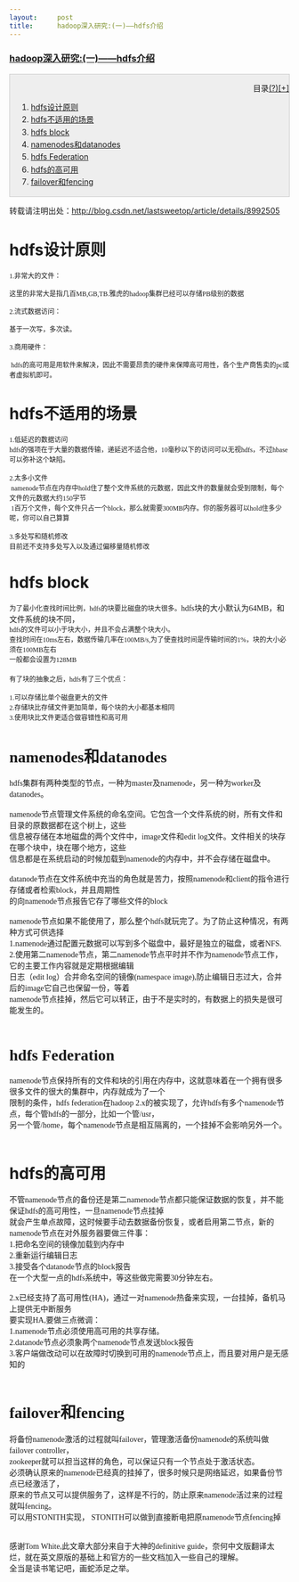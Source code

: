 ```yaml
---
layout:     post
title:      hadoop深入研究:(一)——hdfs介绍
---
```

<div id="article_content" class="article_content clearfix csdn-tracking-statistics" data-pid="blog" data-mod="popu_307" data-dsm="post">
								            <link rel="stylesheet" href="https://csdnimg.cn/release/phoenix/template/css/ck_htmledit_views-f76675cdea.css">
						<div class="htmledit_views" id="content_views">
                
<div class="article_title"><span class="ico ico_type_Original"></span>
<h3><span class="link_title"><a href="http://blog.csdn.net/lastsweetop/article/details/8992505" rel="nofollow">hadoop深入研究:(一)——hdfs介绍</a></span></h3>
</div>
<div style="clear:both;"></div>
<div style="border-bottom:#ccc 1px solid;min-width:200px;border-left:#ccc 1px solid;background:#eee;border-top:#ccc 1px solid;border-right:#ccc 1px solid;">
<p style="text-align:right;"><span>目录<a title="系统根据文章中H1到H6标签自动生成文章目录" href="http://blog.csdn.net/lastsweetop/article/details/8992505#" rel="nofollow">(?)</a></span><a title="展开" href="http://blog.csdn.net/lastsweetop/article/details/8992505#" rel="nofollow">[+]</a></p>
<ol style="line-height:160%;margin-left:14px;"><li><a href="http://blog.csdn.net/lastsweetop/article/details/8992505#t0" rel="nofollow">hdfs设计原则</a></li><li><a href="http://blog.csdn.net/lastsweetop/article/details/8992505#t1" rel="nofollow">hdfs不适用的场景</a></li><li><a href="http://blog.csdn.net/lastsweetop/article/details/8992505#t2" rel="nofollow">hdfs block</a></li><li><a href="http://blog.csdn.net/lastsweetop/article/details/8992505#t3" rel="nofollow">namenodes和datanodes</a></li><li><a href="http://blog.csdn.net/lastsweetop/article/details/8992505#t4" rel="nofollow">hdfs Federation</a></li><li><a href="http://blog.csdn.net/lastsweetop/article/details/8992505#t5" rel="nofollow">hdfs的高可用</a></li><li><a href="http://blog.csdn.net/lastsweetop/article/details/8992505#t6" rel="nofollow">failover和fencing</a></li></ol></div>
<div style="clear:both;"></div>
<div id="article_content" class="article_content">
<p>转载请注明出处：<a href="http://blog.csdn.net/lastsweetop/article/details/8992505" rel="nofollow">http://blog.csdn.net/lastsweetop/article/details/8992505</a></p>
<h1><a name="t0"></a>hdfs设计原则</h1>
<p><span style="font-family:'Times New Roman';font-size:12px;">1.非常大的文件：</span></p>
<p><span style="font-family:'Times New Roman';font-size:12px;">这里的非常大是指几百MB,GB,TB.雅虎的hadoop集群已经可以存储PB级别的数据</span></p>
<p><span style="font-family:'Times New Roman';font-size:12px;">2.流式数据访问：</span></p>
<p><span style="font-family:'Times New Roman';font-size:12px;">基于一次写，多次读。</span></p>
<p><span style="font-family:'Times New Roman';font-size:12px;">3.商用硬件：      </span></p>
<p><span style="font-family:'Times New Roman';font-size:12px;"> hdfs的高可用是用软件来解决，因此不需要昂贵的硬件来保障高可用性，各个生产商售卖的pc或者虚拟机即可。</span></p>
<h1><a name="t1"></a>hdfs不适用的场景</h1>
<div><span style="font-family:'Times New Roman';font-size:12px;">1.低延迟的数据访问   </span></div>
<div><span style="font-family:'Times New Roman';font-size:12px;">hdfs的强项在于大量的数据传输，递延迟不适合他，10毫秒以下的访问可以无视hdfs，不过hbase可以弥补这个缺陷。</span></div>
<div><span style="font-family:'Times New Roman';font-size:12px;"><br></span></div>
<div><span style="font-family:'Times New Roman';font-size:12px;">2.太多小文件              </span></div>
<div><span style="font-family:'Times New Roman';font-size:12px;"> namenode节点在内存中hold住了整个文件系统的元数据，因此文件的数量就会受到限制，每个文件的元数据大约150字节</span></div>
<div><span style="font-family:'Times New Roman';font-size:12px;"> 1百万个文件，每个文件只占一个block，那么就需要300MB内存。你的服务器可以hold住多少呢，你可以自己算算</span></div>
<div><span style="font-family:'Times New Roman';font-size:12px;"><br></span></div>
<div><span style="font-family:'Times New Roman';font-size:12px;">3.多处写和随机修改   </span></div>
<div><span style="font-family:'Times New Roman';font-size:12px;">目前还不支持多处写入以及通过偏移量随机修改</span></div>
<h1><a name="t2"></a>hdfs block</h1>
<div><span style="font-family:'Times New Roman';"><span style="font-size:12px;">为了最小化查找时间比例，hdfs的块要比磁盘的块大很多。</span>hdfs块的大小默认为64MB，和文件系统的块不同，</span></div>
<div><span style="font-family:'Times New Roman';font-size:12px;">hdfs的文件可以小于块大小，并且不会占满整个块大小。</span></div>
<div><span style="font-size:12px;"><span style="font-family:'Times New Roman';">查找时间在10ms左右，数据传输几率在100MB/s,为了使查找时间是传输时间的1%，块的大小必须在100MB左右</span></span></div>
<div><span style="font-family:'Times New Roman';font-size:12px;">一般都会设置为128MB</span></div>
<div><br></div>
<div><span style="font-family:'Times New Roman';font-size:12px;">有了块的抽象之后，hdfs有了三个优点：</span></div>
<div><span style="font-family:'Times New Roman';font-size:12px;"><br></span></div>
<div><span style="font-family:'Times New Roman';font-size:12px;">1.可以存储比单个磁盘更大的文件</span></div>
<div><span style="font-family:'Times New Roman';font-size:12px;">2.存储块比存储文件更加简单，每个块的大小都基本相同</span></div>
<div><span style="font-family:'Times New Roman';font-size:12px;">3.使用块比文件更适合做容错性和高可用</span></div>
<h1><a name="t3"></a><span style="font-family:'Times New Roman';">namenodes和datanodes</span></h1>
<div><span style="font-family:'Times New Roman';">hdfs集群有两种类型的节点，一种为master及namenode，另一种为worker及datanodes。</span></div>
<div><span style="font-family:'Times New Roman';font-weight:normal;"><br></span></div>
<div><span style="font-family:'Times New Roman';font-weight:normal;">namenode节点管理文件</span><span style="font-family:'Times New Roman';font-weight:normal;">系统的命名空间。</span><span style="font-family:'Times New Roman';font-weight:normal;">它包含一个文件系统的树，所有文件和目录</span><span style="font-family:'Times New Roman';font-weight:normal;">的原数据都在这个树上，这些</span></div>
<div><span style="font-family:'Times New Roman';font-weight:normal;">信息被存储在本地</span><span style="font-family:'Times New Roman';font-weight:normal;">磁盘的两个文件中，image文件和edit </span><span style="font-family:'Times New Roman';font-weight:normal;">log文件。文件相关的块存在哪个块中，块在哪个地方，这些</span></div>
<div><span style="font-family:'Times New Roman';font-weight:normal;">信息都是在</span><span style="font-family:'Times New Roman';font-weight:normal;">系统启动的时</span><span style="font-family:'Times New Roman';font-weight:normal;">候加载到namenode的内存中，并不会存储在磁盘中。</span></div>
<div><span style="font-family:'Times New Roman';font-weight:normal;"><br></span></div>
<div><span style="font-family:'Times New Roman';"><span style="font-weight:normal;">datanode节点在文件系统中充当的角色就是苦力，按照namenode和client的指令进行存储或者检索block，并且周期性</span></span></div>
<div><span style="font-family:'Times New Roman';"><span style="font-weight:normal;">的向namenode节点报告它存了哪些文件的block</span></span></div>
<div><span style="font-family:'Times New Roman';"><span style="font-weight:normal;"><br></span></span></div>
<div><span style="font-family:'Times New Roman';"><span style="font-weight:normal;">namenode节点如果不能使用了，那么整个hdfs就玩完了。为了防止这种情况，有两种方式可供选择</span></span></div>
<div><span style="font-family:'Times New Roman';"><span style="font-weight:normal;">1.namenode通过配置元数据可以写到多个磁盘中，最好是独立的磁盘，或者NFS.</span></span></div>
<div><span style="font-family:'Times New Roman';"><span style="font-weight:normal;">2.使用第二namenode节点，第二namenode节点平时并不作为namenode节点工作，它的主要工作内容就是定期根据编辑</span></span></div>
<div><span style="font-family:'Times New Roman';"><span style="font-weight:normal;">日志（edit log）</span></span><span style="font-family:'Times New Roman';"><span style="font-weight:normal;">合并命名</span></span><span style="font-family:'Times New Roman';font-weight:normal;">空间的镜像(namespace
 image),防止编辑日志过大，合并后的image它自己也保留一份，等着</span></div>
<div><span style="font-family:'Times New Roman';"><span style="font-weight:normal;">namenode节点挂掉，然后它可以转正，由于不是实时的，有数据上的损失是很可能发生的。</span></span></div>
<div><span style="font-family:'Times New Roman';"><span style="font-weight:normal;"><br></span></span></div>
<h1><a name="t4"></a><span style="font-family:'Times New Roman';">hdfs Federation</span></h1>
<div><span style="font-weight:normal;"><span style="font-family:'Times New Roman';">namenode节点保持所有的文件和块的引用在内存中，这就意味着在一个拥有很多很多文件的很大的集群中，内存就成为了一个</span></span></div>
<div><span style="font-family:'Times New Roman';"><span style="font-weight:normal;">限制的条件，hdfs federation在hadoop 2.x的被实现了，允许hdfs有多个namenode节点，每个管hdfs的一部分，比如一个管/usr，</span></span></div>
<div><span style="font-family:'Times New Roman';"><span style="font-weight:normal;">另一个管/home，每个namenode节点是相互隔离的，一个挂掉不会影响另外一个。</span></span></div>
<div><span style="font-family:'Times New Roman';"><span style="font-weight:normal;"><br></span></span></div>
<h1><a name="t5"></a>hdfs的高可用</h1>
<div><span style="font-weight:normal;"><span style="font-family:'Times New Roman';">不管namenode节点的备份还是第二namenode节点都只能保证数据的恢复，并不能保证hdfs的高可用性，一旦namenode节点挂掉</span></span></div>
<div><span style="font-family:'Times New Roman';"><span style="font-weight:normal;">就会产生单点故障，这时候要手动去数据备份恢复，或者启用第二节点，新的namenode节点在对外服务器要做三件事：</span></span></div>
<div><span style="font-family:'Times New Roman';"><span style="font-weight:normal;">1.把命名空间的镜像加载到内存中</span></span></div>
<div><span style="font-family:'Times New Roman';"><span style="font-weight:normal;">2.重新运行编辑日志</span></span></div>
<div><span style="font-family:'Times New Roman';"><span style="font-weight:normal;">3.接受各个datanode节点的block报告</span></span></div>
<div><span style="font-family:'Times New Roman';"><span style="font-weight:normal;">在一个大型一点的hdfs系统中，等这些做完需要30分钟左右。</span></span></div>
<div><span style="font-family:'Times New Roman';"><span style="font-weight:normal;"><br></span></span></div>
<div><span style="font-family:'Times New Roman';"><span style="font-weight:normal;">2.x已经支持了高可用性(HA)，通过一对namenode热备来实现，一台挂掉，备机马上提供无中断服务</span></span></div>
<div><span style="font-family:'Times New Roman';"><span style="font-weight:normal;">要实现HA,要做三点微调：</span></span></div>
<div><span style="font-family:'Times New Roman';"><span style="font-weight:normal;">1.namenode节点必须使用高可用的共享存储。</span></span></div>
<div><span style="font-family:'Times New Roman';"><span style="font-weight:normal;">2.datanode节点必须象两个namenode节点发送block报告</span></span></div>
<div><span style="font-family:'Times New Roman';"><span style="font-weight:normal;">3.客户端做改动可以在故障时切换到可用的namenode节点上，而且要对用户是无感知的</span></span></div>
<div><span style="font-family:'Times New Roman';"><span style="font-weight:normal;"><br></span></span></div>
<h1><a name="t6"></a><span style="font-family:'Times New Roman';">failover和fencing</span></h1>
<div><span style="font-family:'Times New Roman';font-weight:normal;">将备份namenode激活的过程就叫failover，管理激活备份namenode的系统叫做failover controller，</span></div>
<div><span style="font-family:'Times New Roman';font-weight:normal;">zookeeper就可以担当这样的角色，可以保证只有一个节点处于激活状态。</span></div>
<div><span style="font-family:'Times New Roman';font-weight:normal;">必须确认原来的namenode已经真的挂掉了，很多时候只是网络延迟，如果备份节点已经激活了，</span></div>
<div><span style="font-family:'Times New Roman';"><span style="font-weight:normal;">原来的节点又可以提供服务了，这样是不行的，防止原来namenode活过来的过程就叫fencing。</span></span></div>
<div><span style="font-family:'Times New Roman';"><span style="font-weight:normal;">可以用STONITH实现， STONITH可以做到直接断电把原namenode节点fencing掉</span></span></div>
<div><br></div>
<div><span style="font-family:'Times New Roman';font-size:12px;"><br></span></div>
<div><span style="font-family:'Times New Roman';">感谢Tom White,此文章大部分来自于大神的definitive guide，奈何中文版翻译太烂，就在英文原版的基础上和官方的一些文档加入一些自己的理解。</span></div>
<div><span style="font-family:'Times New Roman';">全当是读书笔记吧，画蛇添足之举。</span></div>
</div>
            </div>
                </div>